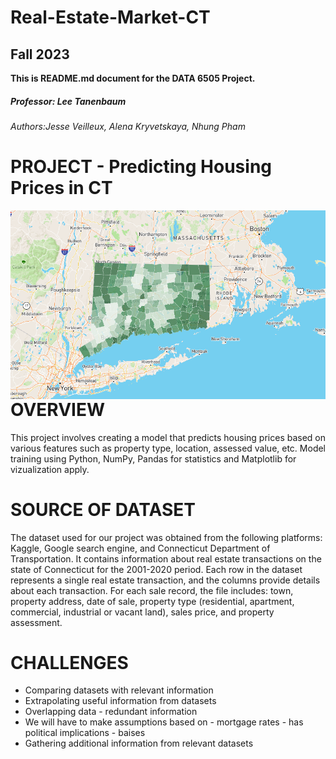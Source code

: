 # Real-Estate-Market-CT
## Fall 2023    
__This is README.md document for the DATA 6505 Project.__ 
##### Professor: Lee Tanenbaum
###### Authors:Jesse Veilleux, Alena Kryvetskaya, Nhung Pham

# PROJECT - Predicting Housing Prices in CT

<img src="https://github.com/alenak2610/RE-market-CT/blob/main/CT%20state.png"
     alt="map 3"
     style="float: left; margin-right: 10px;" />

# OVERVIEW

This project involves creating a model that predicts housing prices based on various features such as property type, location, assessed value, etc. 
Model training using Python, NumPy, Pandas for statistics and Matplotlib for vizualization apply. 

# SOURCE OF DATASET

The dataset used for our project was obtained from the following platforms: Kaggle, Google search engine, and Connecticut Department of Transportation. It contains information about real estate transactions on the state of Connecticut for the 2001-2020 period. Each row in the dataset represents a single real estate transaction, and the columns provide details about each transaction. For each sale record, the file includes: town, property address, date of sale, property type (residential, apartment, commercial, industrial or vacant land), sales price, and property assessment.

# CHALLENGES

- Comparing datasets with relevant information
- Extrapolating useful information from datasets
- Overlapping data - redundant information
- We will have to make assumptions based on - mortgage rates - has political implications - baises 
- Gathering additional information from relevant datasets 
